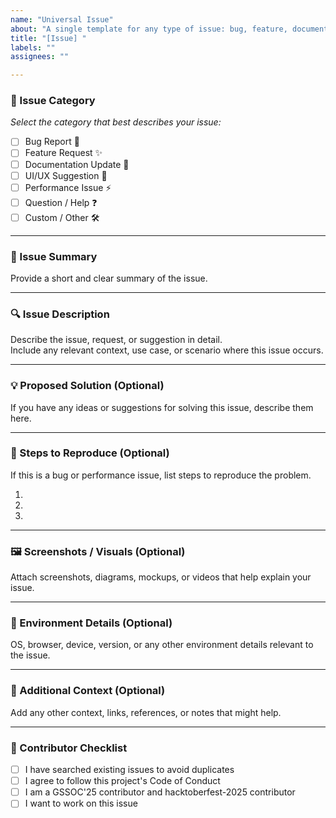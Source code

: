 ```yaml
---
name: "Universal Issue"
about: "A single template for any type of issue: bug, feature, documentation, UI/UX, performance, question, or custom."
title: "[Issue] "
labels: ""
assignees: ""

---
```


### 📂 Issue Category
_Select the category that best describes your issue:_

- [ ] Bug Report 🐛
- [ ] Feature Request ✨
- [ ] Documentation Update 📑
- [ ] UI/UX Suggestion 🎨
- [ ] Performance Issue ⚡
- [ ] Question / Help ❓
- [ ] Custom / Other 🛠️

---

### 📝 Issue Summary
Provide a short and clear summary of the issue.

---

### 🔍 Issue Description
Describe the issue, request, or suggestion in detail.  
Include any relevant context, use case, or scenario where this issue occurs.

---

### 💡 Proposed Solution (Optional)
If you have any ideas or suggestions for solving this issue, describe them here.

---

### 🔁 Steps to Reproduce (Optional)
If this is a bug or performance issue, list steps to reproduce the problem.

1. 
2. 
3. 

---

### 🖼️ Screenshots / Visuals (Optional)
Attach screenshots, diagrams, mockups, or videos that help explain your issue.

---

### 🧪 Environment Details (Optional)
OS, browser, device, version, or any other environment details relevant to the issue.

---

### 📘 Additional Context (Optional)
Add any other context, links, references, or notes that might help.

---

### 🙌 Contributor Checklist
- [ ] I have searched existing issues to avoid duplicates  
- [ ] I agree to follow this project's Code of Conduct  
- [ ] I am a GSSOC'25 contributor and hacktoberfest-2025 contributor
- [ ] I want to work on this issue
